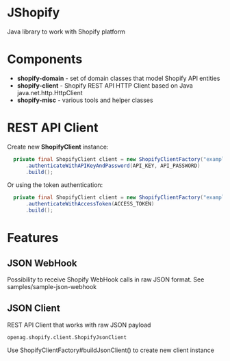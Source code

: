 # JShopify
Java library to work with Shopify platform

# Components
 * **shopify-domain** - set of domain classes that model Shopify API entities
 * **shopify-client** - Shopify REST API HTTP Client based on Java java.net.http.HttpClient
 * **shopify-misc** - various tools and helper classes
 
# REST API Client
Create new **ShopifyClient** instance:
```java
  private final ShopifyClient client = new ShopifyClientFactory("example.myshopify.com")
      .authenticateWithAPIKeyAndPassword(API_KEY, API_PASSWORD)
      .build();
```
Or using the token authentication:
```java
  private final ShopifyClient client = new ShopifyClientFactory("example.myshopify.com")
      .authenticateWithAccessToken(ACCESS_TOKEN)
      .build();
```

# Features

## JSON WebHook
Possibility to receive Shopify WebHook calls in raw JSON format. 
See samples/sample-json-webhook

## JSON Client
REST API Client that works with raw JSON payload
```
openag.shopify.client.ShopifyJsonClient
```
Use ShopifyClientFactory#buildJsonClient() to create new client instance
